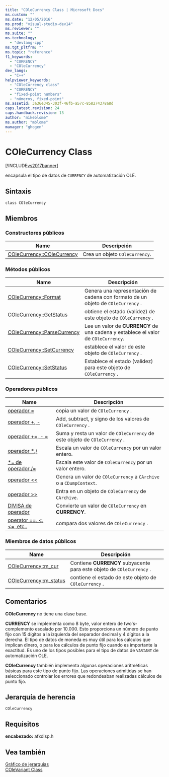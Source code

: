 ```yaml
---
title: "COleCurrency Class | Microsoft Docs"
ms.custom: ""
ms.date: "12/05/2016"
ms.prod: "visual-studio-dev14"
ms.reviewer: ""
ms.suite: ""
ms.technology: 
  - "devlang-cpp"
ms.tgt_pltfrm: ""
ms.topic: "reference"
f1_keywords: 
  - "CURRENCY"
  - "COleCurrency"
dev_langs: 
  - "C++"
helpviewer_keywords: 
  - "COleCurrency class"
  - "CURRENCY"
  - "fixed-point numbers"
  - "números, fixed-point"
ms.assetid: 3a36e345-303f-46fb-a57c-858274378a8d
caps.latest.revision: 24
caps.handback.revision: 13
author: "mikeblome"
ms.author: "mblome"
manager: "ghogen"
---
```

# COleCurrency Class
[!INCLUDE[vs2017banner](../../assembler/inline/includes/vs2017banner.md)]

encapsula el tipo de datos de `CURRENCY` de automatización OLE.  
  
## Sintaxis  
  
```  
class COleCurrency  
```  
  
## Miembros  
  
### Constructores públicos  
  
|Name|Descripción|  
|----------|-----------------|  
|[COleCurrency::COleCurrency](../Topic/COleCurrency::COleCurrency.md)|Crea un objeto `COleCurrency`.|  
  
### Métodos públicos  
  
|Name|Descripción|  
|----------|-----------------|  
|[COleCurrency::Format](../Topic/COleCurrency::Format.md)|Genera una representación de cadena con formato de un objeto de `COleCurrency` .|  
|[COleCurrency::GetStatus](../Topic/COleCurrency::GetStatus.md)|obtiene el estado \(validez\) de este objeto de `COleCurrency` .|  
|[COleCurrency::ParseCurrency](../Topic/COleCurrency::ParseCurrency.md)|Lee un valor de **CURRENCY** de una cadena y establece el valor de `COleCurrency`.|  
|[COleCurrency::SetCurrency](../Topic/COleCurrency::SetCurrency.md)|establece el valor de este objeto de `COleCurrency` .|  
|[COleCurrency::SetStatus](../Topic/COleCurrency::SetStatus.md)|Establece el estado \(validez\) para este objeto de `COleCurrency` .|  
  
### Operadores públicos  
  
|Name|Descripción|  
|----------|-----------------|  
|[operador \=](../Topic/COleCurrency::operator%20=.md)|copia un valor de `COleCurrency` .|  
|[operador \+, \-](../Topic/COleCurrency::operator%20+,%20-.md)|Add, subtract, y signo de los valores de `COleCurrency` .|  
|[operador \+\=, \- \=](../Topic/COleCurrency::operator%20+=,%20-=.md)|Suma y resta un valor de `COleCurrency` de este objeto de `COleCurrency` .|  
|[operador \*,\/](../Topic/COleCurrency::operator%20*,%20-.md)|Escala un valor de `COleCurrency` por un valor entero.|  
|[\*\= de operador,\/\=](../Topic/COleCurrency::operator%20*=,%20-=.md)|Escala este valor de `COleCurrency` por un valor entero.|  
|[operador \<\<](../Topic/COleCurrency::operator%20%3C%3C,%20%3E%3E.md)|Genera un valor de `COleCurrency` a `CArchive` o a `CDumpContext`.|  
|[operador \>\>](../Topic/COleCurrency::operator%20%3C%3C,%20%3E%3E.md)|Entra en un objeto de `COleCurrency` de `CArchive`.|  
|[DIVISA de operador](../Topic/COleCurrency::operator%20CURRENCY.md)|Convierte un valor de `COleCurrency` en **CURRENCY**.|  
|[operator \=\=, \<, \<\=, etc..](../Topic/COleCurrency%20Relational%20Operators.md)|compara dos valores de `COleCurrency` .|  
  
### Miembros de datos públicos  
  
|Name|Descripción|  
|----------|-----------------|  
|[COleCurrency::m\_cur](../Topic/COleCurrency::m_cur.md)|Contiene **CURRENCY** subyacente para este objeto de `COleCurrency` .|  
|[COleCurrency::m\_status](../Topic/COleCurrency::m_status.md)|contiene el estado de este objeto de `COleCurrency` .|  
  
## Comentarios  
 **COleCurrency** no tiene una clase base.  
  
 **CURRENCY** se implementa como 8 byte, valor entero de two's\- complemento escalado por 10.000.  Esto proporciona un número de punto fijo con 15 dígitos a la izquierda del separador decimal y 4 dígitos a la derecha.  El tipo de datos de moneda es muy útil para los cálculos que implican dinero, o para los cálculos de punto fijo cuando es importante la exactitud.  Es uno de los tipos posibles para el tipo de datos de `VARIANT` de automatización OLE.  
  
 **COleCurrency** también implementa algunas operaciones aritméticas básicas para este tipo de punto fijo.  Las operaciones admitidas se han seleccionado controlar los errores que redondeaban realizadas cálculos de punto fijo.  
  
## Jerarquía de herencia  
 `COleCurrency`  
  
## Requisitos  
 **encabezado:** afxdisp.h  
  
## Vea también  
 [Gráfico de jerarquías](../../mfc/hierarchy-chart.md)   
 [COleVariant Class](../../mfc/reference/colevariant-class.md)